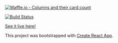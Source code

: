 [![Waffle.io - Columns and their card count](https://badge.waffle.io/BeccaHyland/mentor_match_api.svg?columns=all)](https://waffle.io/BeccaHyland/mentor_match_api)

[![Build Status](https://travis-ci.org/caseyhoepner/mentor_match_frontend.svg?branch=master)](https://travis-ci.org/caseyhoepner/mentor_match_frontend)

[See it live here!](https://turing-mentor-match.herokuapp.com/)

This project was bootstrapped with [Create React App](https://github.com/facebook/create-react-app).

